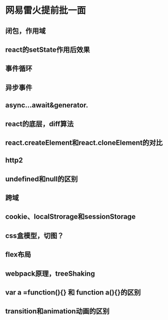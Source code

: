 # 网易雷火提前批一面  
## 闭包，作用域    
## react的setState作用后效果  
## 事件循环  
## 异步事件   
## async...await&generator.  
## react的底层，diff算法   
## react.createElement和react.cloneElement的对比   
## http2   
## undefined和null的区别   
## 跨域  
## cookie、localStrorage和sessionStorage  
## css盒模型，切图？  
## flex布局   
## webpack原理，treeShaking
## var a =function(){} 和 function a(){}的区别   
## transition和animation动画的区别
